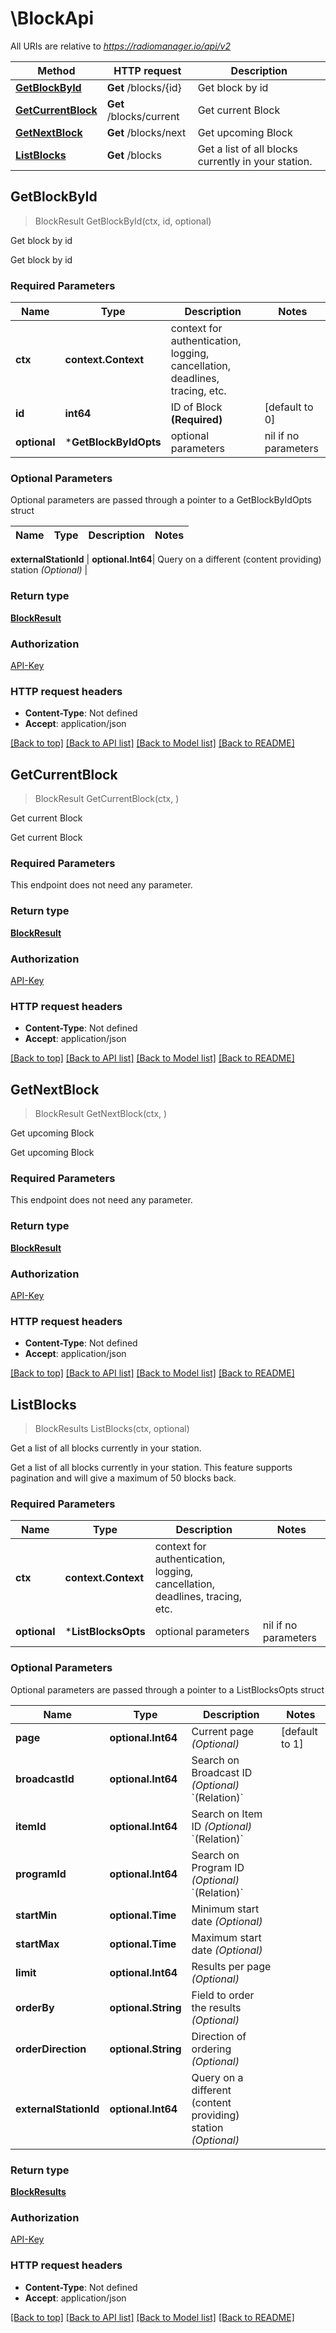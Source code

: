 # \BlockApi

All URIs are relative to *https://radiomanager.io/api/v2*

Method | HTTP request | Description
------------- | ------------- | -------------
[**GetBlockById**](BlockApi.md#GetBlockById) | **Get** /blocks/{id} | Get block by id
[**GetCurrentBlock**](BlockApi.md#GetCurrentBlock) | **Get** /blocks/current | Get current Block
[**GetNextBlock**](BlockApi.md#GetNextBlock) | **Get** /blocks/next | Get upcoming Block
[**ListBlocks**](BlockApi.md#ListBlocks) | **Get** /blocks | Get a list of all blocks currently in your station.



## GetBlockById

> BlockResult GetBlockById(ctx, id, optional)

Get block by id

Get block by id

### Required Parameters


Name | Type | Description  | Notes
------------- | ------------- | ------------- | -------------
**ctx** | **context.Context** | context for authentication, logging, cancellation, deadlines, tracing, etc.
**id** | **int64**| ID of Block **(Required)** | [default to 0]
 **optional** | ***GetBlockByIdOpts** | optional parameters | nil if no parameters

### Optional Parameters

Optional parameters are passed through a pointer to a GetBlockByIdOpts struct


Name | Type | Description  | Notes
------------- | ------------- | ------------- | -------------

 **externalStationId** | **optional.Int64**| Query on a different (content providing) station *(Optional)* | 

### Return type

[**BlockResult**](BlockResult.md)

### Authorization

[API-Key](../README.md#API-Key)

### HTTP request headers

- **Content-Type**: Not defined
- **Accept**: application/json

[[Back to top]](#) [[Back to API list]](../README.md#documentation-for-api-endpoints)
[[Back to Model list]](../README.md#documentation-for-models)
[[Back to README]](../README.md)


## GetCurrentBlock

> BlockResult GetCurrentBlock(ctx, )

Get current Block

Get current Block

### Required Parameters

This endpoint does not need any parameter.

### Return type

[**BlockResult**](BlockResult.md)

### Authorization

[API-Key](../README.md#API-Key)

### HTTP request headers

- **Content-Type**: Not defined
- **Accept**: application/json

[[Back to top]](#) [[Back to API list]](../README.md#documentation-for-api-endpoints)
[[Back to Model list]](../README.md#documentation-for-models)
[[Back to README]](../README.md)


## GetNextBlock

> BlockResult GetNextBlock(ctx, )

Get upcoming Block

Get upcoming Block

### Required Parameters

This endpoint does not need any parameter.

### Return type

[**BlockResult**](BlockResult.md)

### Authorization

[API-Key](../README.md#API-Key)

### HTTP request headers

- **Content-Type**: Not defined
- **Accept**: application/json

[[Back to top]](#) [[Back to API list]](../README.md#documentation-for-api-endpoints)
[[Back to Model list]](../README.md#documentation-for-models)
[[Back to README]](../README.md)


## ListBlocks

> BlockResults ListBlocks(ctx, optional)

Get a list of all blocks currently in your station.

Get a list of all blocks currently in your station. This feature supports pagination and will give a maximum of 50 blocks back.

### Required Parameters


Name | Type | Description  | Notes
------------- | ------------- | ------------- | -------------
**ctx** | **context.Context** | context for authentication, logging, cancellation, deadlines, tracing, etc.
 **optional** | ***ListBlocksOpts** | optional parameters | nil if no parameters

### Optional Parameters

Optional parameters are passed through a pointer to a ListBlocksOpts struct


Name | Type | Description  | Notes
------------- | ------------- | ------------- | -------------
 **page** | **optional.Int64**| Current page *(Optional)* | [default to 1]
 **broadcastId** | **optional.Int64**| Search on Broadcast ID *(Optional)* &#x60;(Relation)&#x60; | 
 **itemId** | **optional.Int64**| Search on Item ID *(Optional)* &#x60;(Relation)&#x60; | 
 **programId** | **optional.Int64**| Search on Program ID *(Optional)* &#x60;(Relation)&#x60; | 
 **startMin** | **optional.Time**| Minimum start date *(Optional)* | 
 **startMax** | **optional.Time**| Maximum start date *(Optional)* | 
 **limit** | **optional.Int64**| Results per page *(Optional)* | 
 **orderBy** | **optional.String**| Field to order the results *(Optional)* | 
 **orderDirection** | **optional.String**| Direction of ordering *(Optional)* | 
 **externalStationId** | **optional.Int64**| Query on a different (content providing) station *(Optional)* | 

### Return type

[**BlockResults**](BlockResults.md)

### Authorization

[API-Key](../README.md#API-Key)

### HTTP request headers

- **Content-Type**: Not defined
- **Accept**: application/json

[[Back to top]](#) [[Back to API list]](../README.md#documentation-for-api-endpoints)
[[Back to Model list]](../README.md#documentation-for-models)
[[Back to README]](../README.md)

